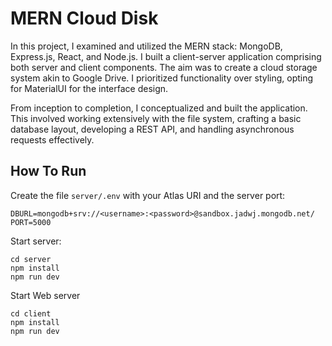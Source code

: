 # MERN Cloud Disk

In this project, I examined and utilized the MERN stack: MongoDB, Express.js, React, and Node.js. I built a client-server application comprising both server and client components. The aim was to create a cloud storage system akin to Google Drive. I prioritized functionality over styling, opting for MaterialUI for the interface design.

From inception to completion, I conceptualized and built the application. This involved working extensively with the file system, crafting a basic database layout, developing a REST API, and handling asynchronous requests effectively.

## How To Run

Create the file `server/.env` with your Atlas URI and the server port:

```
DBURL=mongodb+srv://<username>:<password>@sandbox.jadwj.mongodb.net/
PORT=5000
```

Start server:

```
cd server
npm install
npm	run dev
```

Start Web server

```
cd client
npm install
npm run dev
```

